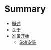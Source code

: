 # Summary

* [概述](README.md)
* [关于](00-AboutThisGuide/About-This-Guide.md)
* [准备开始](01-GettingStarted/GettingStarted.md)
  * [Solr安装](01-GettingStarted/01-0-InstallingSolr/InstallingSolr.md)

